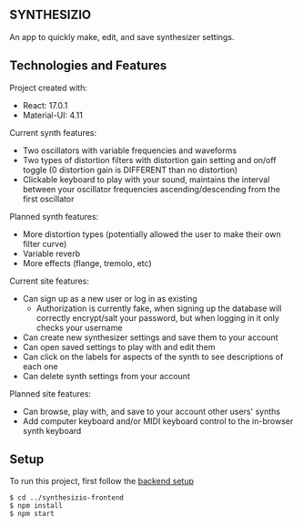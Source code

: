 ## SYNTHESIZIO

An app to quickly make, edit, and save synthesizer settings.

## Technologies and Features
Project created with:
* React: 17.0.1
* Material-UI: 4.11

Current synth features:
* Two oscillators with variable frequencies and waveforms
* Two types of distortion filters with distortion gain setting and on/off toggle (0 distortion gain is DIFFERENT than no distortion)
* Clickable keyboard to play with your sound, maintains the interval between your oscillator frequencies ascending/descending from the first oscillator

Planned synth features:
* More distortion types (potentially allowed the user to make their own filter curve)
* Variable reverb
* More effects (flange, tremolo, etc)

Current site features:
* Can sign up as a new user or log in as existing
    * Authorization is currently fake, when signing up the database will correctly encrypt/salt your password, but when logging in it only checks your username
* Can create new synthesizer settings and save them to your account
* Can open saved settings to play with and edit them
* Can click on the labels for aspects of the synth to see descriptions of each one
* Can delete synth settings from your account

Planned site features:
* Can browse, play with, and save to your account other users' synths
* Add computer keyboard and/or MIDI keyboard control to the in-browser synth keyboard

## Setup

To run this project, first follow the [backend setup](https://github.com/bstizzle/synthesizio-backend)

```
$ cd ../synthesizio-frontend
$ npm install
$ npm start
```
